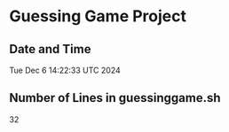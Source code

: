 # Guessing Game Project

## Date and Time
Tue Dec 6 14:22:33 UTC 2024

## Number of Lines in guessinggame.sh
32
